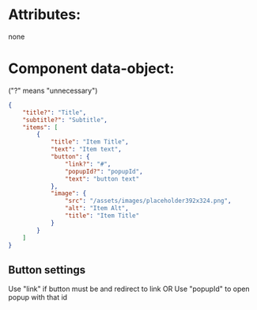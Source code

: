 # Attributes:

none

# Component data-object: 
("?" means "unnecessary")
```json
{
    "title?": "Title",
    "subtitle?": "Subtitle",
    "items": [
        {
            "title": "Item Title",
            "text": "Item text",
            "button": {
                "link?": "#",
                "popupId?": "popupId",
                "text": "button text"
            },
            "image": {
                "src": "/assets/images/placeholder392x324.png",
                "alt": "Item Alt",
                "title": "Item Title"
            }
        }
    ]
}
```
## Button settings
Use "link" if button must be <a> and redirect to link
OR
Use "popupId" to open popup with that id